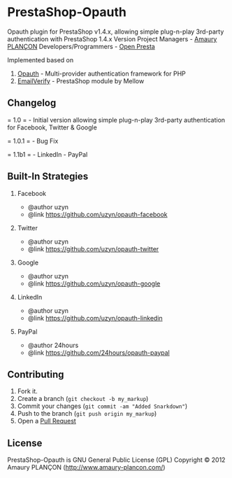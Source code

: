 PrestaShop-Opauth
=================
Opauth plugin for PrestaShop v1.4.x, allowing simple plug-n-play 3rd-party authentication with PrestaShop 1.4.x Version
Project Managers - [Amaury PLANÇON][1]
Developers/Programmers - [Open Presta][2]

Implemented based on
1. [Opauth][3] - Multi-provider authentication framework for PHP
2. [EmailVerify][4] - PrestaShop module by Mellow

Changelog
------------

= 1.0 =
	- Initial version allowing simple plug-n-play 3rd-party authentication for Facebook, Twitter & Google

= 1.0.1 =
	- Bug Fix

= 1.1b1 =
	- LinkedIn
	- PayPal

Built-In Strategies
----------------------

1. Facebook
	- @author	uzyn
	- @link		https://github.com/uzyn/opauth-facebook

2. Twitter
	- @author	uzyn
	- @link		https://github.com/uzyn/opauth-twitter

3. Google
	- @author	uzyn
	- @link		https://github.com/uzyn/opauth-google

4. LinkedIn
	- @author	uzyn
	- @link		https://github.com/uzyn/opauth-linkedin

5. PayPal
	- @author	24hours
	- @link		https://github.com/24hours/opauth-paypal

Contributing
------------

1. Fork it.
2. Create a branch (`git checkout -b my_markup`)
3. Commit your changes (`git commit -am "Added Snarkdown"`)
4. Push to the branch (`git push origin my_markup`)
5. Open a [Pull Request][5]

License
---------
PrestaShop-Opauth is GNU General Public License (GPL)
Copyright © 2012 Amaury PLANÇON (http://www.amaury-plancon.com/)

[1]: http://www.amaury-plancon.com/
[2]: http://www.openpresta.com/
[3]: https://github.com/uzyn/opauth
[4]: http://www.prestashop.com/forums/topic/168254-module-controleur-envoi-dun-mail-unique-de-bienvenue-et-de-validation-de-compte/
[5]: https://github.com/aPlancon69/PrestaShop-Opauth/pulls
